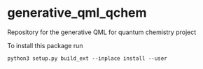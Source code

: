# generative_qml_qchem
Repository for the generative QML for quantum chemistry project

To install this package run

```
python3 setup.py build_ext --inplace install --user
```
